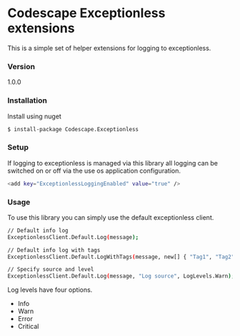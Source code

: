 # Codescape Exceptionless extensions

This is a simple set of helper extensions for logging to exceptionless.

### Version
1.0.0

### Installation
Install using nuget

```sh
$ install-package Codescape.Exceptionless
```
### Setup
If logging to exceptionless is managed via this library all logging can be switched on or off
via the use os application configuration.

```sh
<add key="ExceptionlessLoggingEnabled" value="true" />
```

### Usage
To use this library you can simply use the default exceptionless client.

```sh
// Default info log
ExceptionlessClient.Default.Log(message);

// Default info log with tags
ExceptionlessClient.Default.LogWithTags(message, new[] { "Tag1", "Tag2" });

// Specify source and level
ExceptionlessClient.Default.Log(message, "Log source", LogLevels.Warn);
```

Log levels have four options.
- Info
- Warn
- Error
- Critical